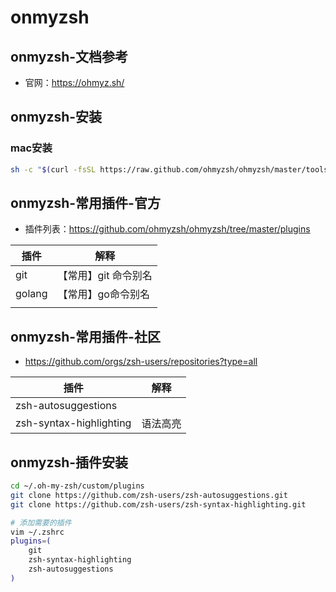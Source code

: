 # onmyzsh

## onmyzsh-文档参考

- 官网：https://ohmyz.sh/

## onmyzsh-安装

### mac安装

```bash
sh -c "$(curl -fsSL https://raw.github.com/ohmyzsh/ohmyzsh/master/tools/install.sh)"
```
## onmyzsh-常用插件-官方

- 插件列表：https://github.com/ohmyzsh/ohmyzsh/tree/master/plugins

| 插件   | 解释                 |
| ------ | -------------------- |
| git    | 【常用】git 命令别名 |
| golang | 【常用】go命令别名   |
|        |                      |

## onmyzsh-常用插件-社区

- https://github.com/orgs/zsh-users/repositories?type=all

| 插件                    | 解释     |
| ----------------------- | -------- |
| zsh-autosuggestions     |          |
| zsh-syntax-highlighting | 语法高亮 |

## onmyzsh-插件安装

```bash
cd ~/.oh-my-zsh/custom/plugins
git clone https://github.com/zsh-users/zsh-autosuggestions.git
git clone https://github.com/zsh-users/zsh-syntax-highlighting.git

# 添加需要的插件
vim ~/.zshrc
plugins=(
	git 
	zsh-syntax-highlighting 
	zsh-autosuggestions
)
```

